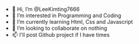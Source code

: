 - 👋 Hi, I’m @LeeKimting7666
- 👀 I’m interested in Programming and Coding
- 🌱 I’m currently learning Html, Css and  Javascript
- 💞️ I’m looking to collaborate on nothing
- 📫 I'll post Github project if I have times

<!---

--->
